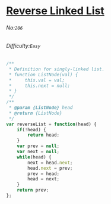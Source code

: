 # [Reverse Linked List](https://leetcode.com/problems/reverse-linked-list/)
###### No:`206`
###### Difficulty:`Easy`


```javascript
/**
 * Definition for singly-linked list.
 * function ListNode(val) {
 *     this.val = val;
 *     this.next = null;
 * }
 */
/**
 * @param {ListNode} head
 * @return {ListNode}
 */
var reverseList = function(head) {
    if(!head) {
        return head;
    }
    var prev = null;
    var next = null;
    while(head) {
        next = head.next;
        head.next = prev;
        prev = head;
        head = next;
    }
    return prev;
};
```
